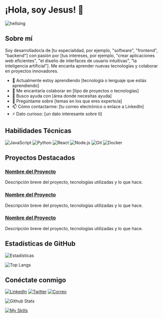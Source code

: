 # ¡Hola, soy Jesus! 👋


![hellsing](https://github.com/user-attachments/assets/d8b35561-e756-4cff-a31a-d74e58d198f3)

## Sobre mí

Soy desarrollador/a de [tu especialidad, por ejemplo, "software", "frontend", "backend"] con pasión por [tus intereses, por ejemplo, "crear aplicaciones web eficientes", "el diseño de interfaces de usuario intuitivas", "la inteligencia artificial"]. Me encanta aprender nuevas tecnologías y colaborar en proyectos innovadores.

- 🌱 Actualmente estoy aprendiendo [tecnología o lenguaje que estás aprendiendo]
- 👯 Me encantaría colaborar en [tipo de proyectos o tecnologías]
- 🤔 Busco ayuda con [área donde necesitas ayuda]
- 💬 Pregúntame sobre [temas en los que eres experto/a]
- 📫 Cómo contactarme: [tu correo electrónico o enlace a LinkedIn]
- ⚡ Dato curioso: [un dato interesante sobre ti]

## Habilidades Técnicas

![JavaScript](https://img.shields.io/badge/-JavaScript-F7DF1E?style=flat&logo=javascript&logoColor=black)
![Python](https://img.shields.io/badge/-Python-3776AB?style=flat&logo=python&logoColor=white)
![React](https://img.shields.io/badge/-React-61DAFB?style=flat&logo=react&logoColor=black)
![Node.js](https://img.shields.io/badge/-Node.js-339933?style=flat&logo=node.js&logoColor=white)
![Git](https://img.shields.io/badge/-Git-F05032?style=flat&logo=git&logoColor=white)
![Docker](https://img.shields.io/badge/-Docker-2496ED?style=flat&logo=docker&logoColor=white)

## Proyectos Destacados

### [Nombre del Proyecto](URL_DEL_PROYECTO)
Descripción breve del proyecto, tecnologías utilizadas y lo que hace. 

### [Nombre del Proyecto](URL_DEL_PROYECTO)
Descripción breve del proyecto, tecnologías utilizadas y lo que hace.

### [Nombre del Proyecto](URL_DEL_PROYECTO)
Descripción breve del proyecto, tecnologías utilizadas y lo que hace.

## Estadísticas de GitHub

![Estadísticas](https://github-readme-stats.vercel.app/api?username=TU_USUARIO&show_icons=true&theme=tokyonight)

![Top Langs](https://github-readme-stats.vercel.app/api/top-langs/?username=TU_USUARIO&layout=compact&theme=tokyonight)

## Conéctate conmigo

[![LinkedIn](https://img.shields.io/badge/-LinkedIn-0077B5?style=flat&logo=linkedin&logoColor=white)](TU_LINKEDIN)
[![Twitter](https://img.shields.io/badge/-Twitter-1DA1F2?style=flat&logo=twitter&logoColor=white)](TU_TWITTER)
[![Correo](https://img.shields.io/badge/-Email-D14836?style=flat&logo=gmail&logoColor=white)](mailto:TU_CORREO_ELECTRÓNICO)


![Github Stats](https://github-readme-stats.vercel.app/api?username=xjesusbb&count_private=true&show_icons=true&theme=radical)



[![My Skills](https://skillicons.dev/icons?i=java,html,css,js)](https://skillicons.dev)
